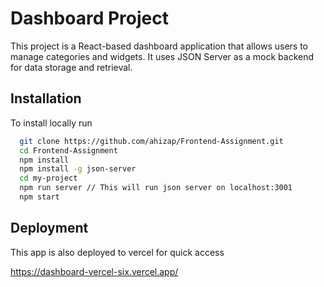 # Dashboard Project

This project is a React-based dashboard application that allows users to manage categories and widgets. It uses JSON Server as a mock backend for data storage and retrieval.

## Installation

To install locally run 

```bash
  git clone https://github.com/ahizap/Frontend-Assignment.git
  cd Frontend-Assignment
  npm install
  npm install -g json-server
  cd my-project
  npm run server // This will run json server on localhost:3001
  npm start
```

## Deployment

This app is also deployed to vercel for quick access

https://dashboard-vercel-six.vercel.app/

